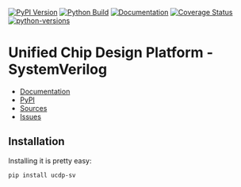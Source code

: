 [![PyPI Version](https://badge.fury.io/py/ucdp-sv.svg)](https://badge.fury.io/py/ucdp-sv)
[![Python Build](https://github.com/nbiotcloud/ucdp-sv/actions/workflows/main.yml/badge.svg)](https://github.com/nbiotcloud/ucdp-sv/actions/workflows/main.yml)
[![Documentation](https://readthedocs.org/projects/ucdp-sv/badge/?version=latest)](https://ucdp-sv.readthedocs.io/en/latest/?badge=latest)
[![Coverage Status](https://coveralls.io/repos/github/nbiotcloud/ucdp-sv/badge.svg?branch=main)](https://coveralls.io/github/nbiotcloud/ucdp-sv?branch=main)
[![python-versions](https://img.shields.io/pypi/pyversions/ucdp-sv.svg)](https://pypi.python.org/pypi/ucdp-sv)

# Unified Chip Design Platform - SystemVerilog

* [Documentation](https://ucdp-sv.readthedocs.io/en/latest/)
* [PyPI](https://pypi.org/project/ucdp-sv/)
* [Sources](https://github.com/nbiotcloud/ucdp-sv)
* [Issues](https://github.com/nbiotcloud/ucdp-sv/issues)

## Installation

Installing it is pretty easy:

```bash
pip install ucdp-sv
```
